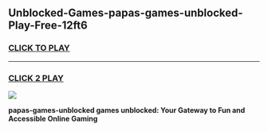 
## Unblocked-Games-papas-games-unblocked-Play-Free-12ft6
<h3>
<a href="https://premium76.site?title=papas-games-unblocked&ref=10A">CLICK TO PLAY</a></h3>
<hr>

<h3>
<a href="https://premium76.site?title=papas-games-unblocked&ref=10A">CLICK 2 PLAY</a>
  
</h3>

<a href="https://premium76.site?title=papas-games-unblocked&ref=10A"><img src="https://clearcache.store/games.png"></a>


**papas-games-unblocked games unblocked: Your Gateway to Fun and Accessible Online Gaming**
